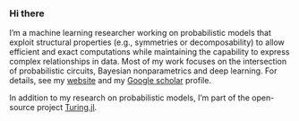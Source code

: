 ### Hi there
I’m a machine learning researcher working on probabilistic models that exploit structural properties (e.g., symmetries or decomposability) to allow efficient and exact computations while maintaining the capability to express complex relationships in data. Most of my work focuses on the intersection of probabilistic circuits, Bayesian nonparametrics and deep learning. For details, see my [website](https://trappmartin.github.io) and my [Google scholar](https://scholar.google.com/citations?user=GwCrZP4AAAAJ&hl=en) profile.

In addition to my research on probabilistic models, I’m part of the open-source project [Turing.jl](https://turing.ml).
